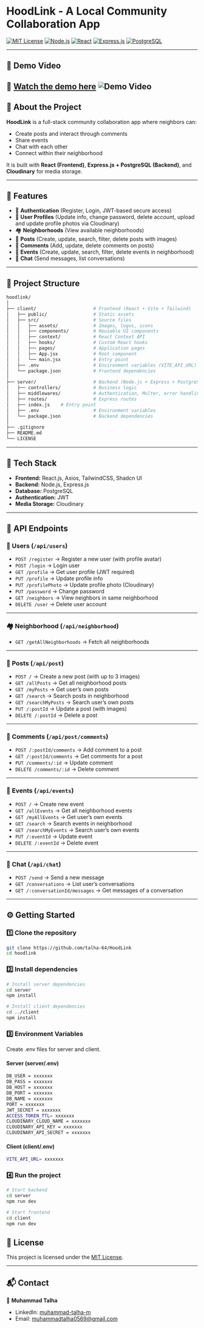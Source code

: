 # HoodLink - A Local Community Collaboration App  

[![MIT License](https://img.shields.io/badge/License-MIT-green.svg)](LICENSE)    [![Node.js](https://img.shields.io/badge/Node.js-18.x-green?logo=node.js)](https://nodejs.org/)    [![React](https://img.shields.io/badge/React-18-blue?logo=react)](https://react.dev/)    [![Express.js](https://img.shields.io/badge/Express.js-backend-black?logo=express)](https://expressjs.com/)    [![PostgreSQL](https://img.shields.io/badge/PostgreSQL-15-blue?logo=postgresql)](https://www.postgresql.org/)  

---

## 🎥 Demo Video  
📌 [Watch the demo here](#)
![Demo Video](https://github.com/user-attachments/assets/02293a24-af9d-4d52-9048-b91931092c03)
---

## 📖 About the Project  

**HoodLink** is a full-stack community collaboration app where neighbors can:  
- Create posts and interact through comments
- Share events  
- Chat with each other  
- Connect within their neighborhood  

It is built with **React (Frontend)**, **Express.js + PostgreSQL (Backend)**, and **Cloudinary** for media storage.  

---

## 🚀 Features  

- 🔑 **Authentication** (Register, Login, JWT-based secure access)  
- 👤 **User Profiles** (Update info, change password, delete account, upload and update profile photos via Cloudinary)  
- 🏘 **Neighborhoods** (View available neighborhoods)  
- 📝 **Posts** (Create, update, search, filter, delete posts with images)  
- 💬 **Comments** (Add, update, delete comments on posts)  
- 📅 **Events** (Create, update, search, filter, delete events in neighborhood)  
- 💌 **Chat** (Send messages, list conversations)  

---

## 📂 Project Structure  

```bash
hoodlink/
│
├── client/                     # Frontend (React + Vite + Tailwind)
│   ├── public/                 # Static assets
│   ├── src/                    # Source files
│   │   ├── assets/             # Images, logos, icons
│   │   ├── components/         # Reusable UI components
│   │   ├── context/            # React Context API
│   │   ├── hooks/              # Custom React hooks
│   │   ├── pages/              # Application pages
│   │   ├── App.jsx             # Root component
│   │   └── main.jsx            # Entry point
│   ├── .env                    # Environment variables (VITE_API_URL)
│   └── package.json            # Frontend dependencies
│
├── server/                     # Backend (Node.js + Express + PostgreSQL)
│   ├── controllers/            # Business logic
│   ├── middlewares/            # Authentication, Multer, error handling
│   ├── routes/                 # Express routes
│   ├── index.js    # Entry point
│   ├── .env                    # Environment variables
│   └── package.json            # Backend dependencies
│
├── .gitignore
├── README.md
└── LICENSE
```

---

## 🔧 Tech Stack  

- **Frontend:** React.js, Axios, TailwindCSS, Shadcn UI
- **Backend:** Node.js, Express.js  
- **Database:** PostgreSQL  
- **Authentication:** JWT  
- **Media Storage:** Cloudinary  

---

## 📡 API Endpoints  

### 👤 Users (`/api/users`)  
- `POST /register` → Register a new user (with profile avatar)  
- `POST /login` → Login user  
- `GET /profile` → Get user profile (JWT required)  
- `PUT /profile` → Update profile info  
- `PUT /profilePhoto` → Update profile photo (Cloudinary)  
- `PUT /password` → Change password  
- `GET /neighbors` → View neighbors in same neighborhood  
- `DELETE /user` → Delete user account  

---

### 🏘 Neighborhood (`/api/neighborhood`)  
- `GET /getAllNeighborhoods` → Fetch all neighborhoods  

---

### 📝 Posts (`/api/post`)  
- `POST /` → Create a new post (with up to 3 images)  
- `GET /allPosts` → Get all neighborhood posts  
- `GET /myPosts` → Get user’s own posts  
- `GET /search` → Search posts in neighborhood  
- `GET /searchMyPosts` → Search user’s own posts 
- `PUT /:postId` → Update a post (with images)  
- `DELETE /:postId` → Delete a post

---

### 💬 Comments (`/api/post/comments`)  
- `POST /:postId/comments` → Add comment to a post  
- `GET /:postId/comments` → Get comments for a post  
- `PUT /comments/:id` → Update comment  
- `DELETE /comments/:id` → Delete comment  

---

### 📅 Events (`/api/events`)  
- `POST /` → Create new event  
- `GET /allEvents` → Get all neighborhood events  
- `GET /myAllEvents` → Get user’s own events  
- `GET /search` → Search events in neighborhood  
- `GET /searchMyEvents` → Search user’s own events    
- `PUT /:eventId` → Update event  
- `DELETE /:eventId` → Delete event   

---

### 💌 Chat (`/api/chat`)  
- `POST /send` → Send a new message  
- `GET /conversations` → List user’s conversations  
- `GET /:conversationId/messages` → Get messages of a conversation    

---

## ⚙️ Getting Started  

### 1️⃣ Clone the repository  
```bash
git clone https://github.com/talha-64/HoodLink
cd hoodlink
```

### 2️⃣ Install dependencies
```bash
# Install server dependencies
cd server
npm install

# Install client dependencies
cd ../client
npm install
```

### 3️⃣ Environment Variables
Create .env files for server and client.

#### Server (server/.env)
```bash
DB_USER = xxxxxxx
DB_PASS = xxxxxxx
DB_HOST = xxxxxxx
DB_PORT = xxxxxxx
DB_NAME = xxxxxxx
PORT = xxxxxxx
JWT_SECRET = xxxxxxx
ACCESS_TOKEN_TTL= xxxxxxx
CLOUDINARY_CLOUD_NAME = xxxxxxx
CLOUDINARY_API_KEY = xxxxxxx
CLOUDINARY_API_SECRET = xxxxxxx
```

#### Client (client/.env)
```bash
VITE_API_URL= xxxxxxx
```

### 4️⃣ Run the project
```bash
# Start backend
cd server
npm run dev

# Start frontend
cd client
npm run dev
```

## 📜 License  

This project is licensed under the [MIT License](LICENSE).  

---

## 📬 Contact  

👤 **Muhammad Talha**  

- LinkedIn: [muhammad-talha-m](https://www.linkedin.com/in/muhammad-talha-m/)  
- Email: muhammadtalha0569@gmail.com
